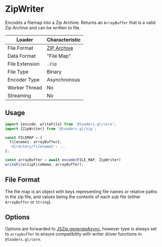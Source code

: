 # ZipWriter

Encodes a filemap into a Zip Archive. Returns an `ArrayBuffer` that is a valid Zip Archive and can be written to file.

| Loader         | Characteristic                               |
| -------------- | -------------------------------------------- |
| File Format    | [ZIP Archive](/docs/modules/zip/formats/zip) |
| Data Format    | "File Map"                                   |
| File Extension | `.zip`                                       |
| File Type      | Binary                                       |
| Encoder Type   | Asynchronous                                 |
| Worker Thread  | No                                           |
| Streaming      | No                                           |

## Usage

```typescript
import {encode, writeFile} from '@loaders.gl/core';
import {ZipWriter} from '@loaders.gl/zip';

const FILEMAP = {
  filename1: arrayBuffer1,
  'directory/filename2': ...
};

const arrayBuffer = await encode(FILE_MAP, ZipWriter)
writeFile(zipFileName, arrayBuffer);
```

## File Format

The file map is an object with keys representing file names or relative paths in the zip file, and values being the contents of each sub file (either `ArrayBuffer` or `String`).

## Options

Options are forwarded to [JSZip.generateAsync](https://stuk.github.io/jszip/documentation/api_jszip/generate_async.html), however type is always set to `arraybuffer` to ensure compatibility with writer driver functions in `@loaders.gl/core`.
